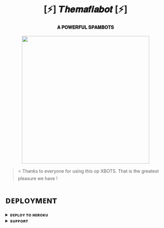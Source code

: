 <h1 align="center"><b>[⚡] 𝙏𝒉𝒆𝒎𝒂𝒇𝒊𝒂𝒃𝒐𝒕 [⚡]</b></h1>

<h4 align="center"> 𝐀 𝐏𝐎𝐖𝐄𝐑𝐅𝐔𝐋 𝐒𝐏𝐀𝐌𝐁𝐎𝐓𝐒</h4>

<p align="center"><a href="https://t.me/its0_0shivam"><img src="https://te.legra.ph/file/12eeaad2dd43cffbc3626.jpg" width="400"></a></p>


> ⭐️ Thanks to everyone for using this op XBOTS. That is the greatest pleasure we have !


# ᴅᴇᴘʟᴏʏᴍᴇɴᴛ


<details>
<summary><b>ᴅᴇᴘʟᴏʏ ᴛᴏ ʜᴇʀᴏᴋᴜ</b></summary>
<br>

[![Deploy](https://www.herokucdn.com/deploy/button.svg)](https://dashboard.heroku.com/new?template=https://github.com/Shivammafia009/SHIVAM-MAFIA-009)

</details>


<details>
<summary><b>sᴜᴘᴘᴏʀᴛ</b></summary>
<br>

<a href="https://t.me/MAFIA_NETWORK_POWER"><img src="https://img.shields.io/badge/Join-Telegram%20Channel-red.svg?logo=Telegram"></a>

</details>
